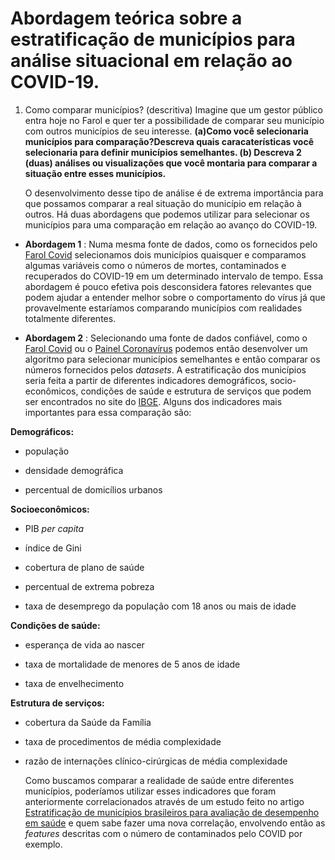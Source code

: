 #  Abordagem teórica sobre a estratificação de municípios para análise  situacional em relação ao COVID-19.

 

 1. Como comparar municípios? (descritiva)
Imagine que um gestor público entra hoje no Farol e quer ter a possibilidade de comparar seu município com outros municípios de seu interesse.  **(a)Como você selecionaria municípios para comparação?Descreva quais caracaterísticas você selecionaria para definir municípios semelhantes. (b) Descreva 2 (duas) análises ou visualizações que você montaria para comparar a situação entre esses municípios.**

	O desenvolvimento desse tipo de análise é de extrema importância para que possamos comparar a real situação do município em relação à outros. Há duas abordagens que podemos utilizar para selecionar os municípios para uma comparação em relação ao avanço do COVID-19.
    

 - **Abordagem 1** : Numa mesma fonte de dados, como os fornecidos pelo [Farol Covid](https://farolcovid.coronacidades.org/) selecionamos dois municípios quaisquer e comparamos algumas variáveis como o números de mortes, contaminados e recuperados do COVID-19 em um determinado intervalo de tempo.  Essa abordagem é pouco efetiva pois desconsidera fatores relevantes que podem ajudar a entender melhor sobre o comportamento do vírus já que provavelmente estaríamos comparando municípios com realidades totalmente diferentes.
 
 - **Abordagem 2** :  Selecionando uma fonte de dados confiável, como o [Farol Covid](https://farolcovid.coronacidades.org/) ou o [Painel Coronavírus](https://covid.saude.gov.br/) podemos então desenvolver um algoritmo para selecionar municípios semelhantes e então comparar os números fornecidos pelos *datasets*. 
	  A estratificação dos municípios seria feita a partir de diferentes indicadores demográficos, socio-econômicos, condições de saúde e estrutura de serviços que podem ser encontrados no site do [IBGE](https://www.ibge.gov.br/). Alguns dos indicadores mais importantes para essa comparação são:

**Demográficos:**

   - população
    
   - densidade demográfica
    
   - percentual de domicílios urbanos
    
**Socioeconômicos:**

  - PIB  _per capita_
    
   - índice de Gini
    
   - cobertura de plano de saúde
    
  - percentual de extrema pobreza
    
  - taxa de desemprego da população com 18 anos ou mais de idade

**Condições de saúde:**
  - esperança de vida ao nascer
    
   - taxa de mortalidade de menores de 5 anos de idade
    
   - taxa de envelhecimento

**Estrutura de serviços:**
   - cobertura da Saúde da Família
    
   - taxa de procedimentos de média complexidade
    
   - razão de internações clínico-cirúrgicas de média complexidade
   
	 Como buscamos comparar a realidade de saúde entre diferentes municípios, poderíamos utilizar esses indicadores que foram anteriormente correlacionados através de um estudo feito no artigo [Estratificação de municípios brasileiros para avaliação de desempenho em saúde](https://www.scielo.br/scielo.php?pid=S2237-96222016000400767&script=sci_arttext) e quem sabe fazer uma nova correlação, envolvendo então as *features* descritas com o número de contaminados pelo  COVID por exemplo.
